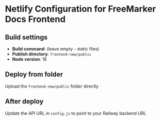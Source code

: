 # Netlify Configuration for FreeMarker Docs Frontend

## Build settings
- **Build command**: (leave empty - static files)
- **Publish directory**: `frontend-new/public`
- **Node version**: 18

## Deploy from folder
Upload the `frontend-new/public` folder directly

## After deploy
Update the API URL in `config.js` to point to your Railway backend URL
